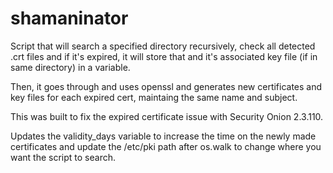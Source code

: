 # shamaninator

Script that will search a specified directory recursively, check all detected .crt files
and if it's expired, it will store that and it's associated key file (if in same directory) in 
a variable. 

Then, it goes through and uses openssl and generates new certificates and key files for each expired
cert, maintaing the same name and subject. 

This was built to fix the expired certificate issue with Security Onion 2.3.110. 

Updates the validity_days variable to increase the time on the newly made certificates and update
the /etc/pki path after os.walk to change where you want the script to search. 

